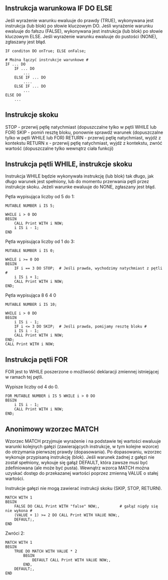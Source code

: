 ## Instrukcja warunkowa IF DO ELSE

Jeśli wyrażenie warunku ewaluuje do prawdy (TRUE), wykonywana jest instrukcja (lub blok) po słowie kluczowym DO.
Jeśli wyrażenie warunku ewaluuje do fałszu (FALSE), wykonywana jest instrukcja (lub blok) po słowie kluczowym ELSE.
Jeśli wyrażenie warunku ewaluuje do pustości (NONE), zgłaszany jest błąd.

```
IF conditon DO onTrue; ELSE onFalse;

# Można łączyć instrukcje warunkowe #
IF ... DO
    IF ... DO
        ...
    ELSE IF ... DO
        ....
    ELSE IF ... DO
        ...
ELSE DO
    ...
```

## Instrukcje skoku

STOP - przerwij pętlę natychmiast (dopuszczalne tylko w pętli WHILE lub FOR)
SKIP - pomiń resztę bloku, ponownie sprawdź warunek (dopuszczalne tylko w pętli WHILE lub FOR)
RETURN - przerwij pętlę natychmiast, wyjdź z kontekstu
RETURN x - przerwij pętlę natychmiast, wyjdź z kontekstu, zwróć wartość (dopuszczalne tylko wewnątrz ciała funkcji)

## Instrukcja pętli WHILE, instrukcje skoku

Instrukcja WHILE będzie wykonywała instrukcję (lub blok) tak długo, jak długo warunek jest spełniony, lub do momentu przerwania pętli przez instrukcje skoku. Jeżeli warunke ewaluuje do NONE, zgłaszany jest błąd.

Pętla wypisująca liczby od 5 do 1:
```
MUTABLE NUMBER i IS 5;

WHILE i > 0 DO
BEGIN
    CALL Print WITH i NOW;
    i IS i - 1;
END
```

Pętla wypisująca liczby od 1 do 3:
```
MUTABLE NUMBER i IS 0;

WHILE i >= 0 DO
BEGIN
    IF i == 3 DO STOP;  # Jeśli prawda, wychodzimy natychmiast z pętli #
    i IS i + 1;
    CALL Print WITH i NOW;
END;
```

Pętla wypisująca 8 6 4 0
```
MUTABLE NUMBER i IS 10;

WHILE i > 0 DO
BEGIN
    i IS i - 1;
    IF i <= 3 DO SKIP;  # Jeśli prawda, pomijamy resztę bloku #
    i IS i - 1;
    CALL Print WITH i NOW;
END;
CALL Print WITH i NOW;
```

## Instrukcja pętli FOR

FOR jest to WHILE poszerzone o możliwość deklaracji zmiennej istniejącej w ramach tej pętli.

Wypisze liczby od 4 do 0.
```
FOR MUTABLE NUMBER i IS 5 WHILE i > 0 DO
BEGIN
    i IS i - 1;
    CALL Print WITH i NOW;
END;
```

## Anonimowy wzorzec MATCH

Wzorzec MATCH przyjmuje wyrażenie i na podstawie tej wartości ewaluuje warunki kolejnych gałęzi (zawierających instrukcje, w tym kolejne wzorce) do otrzymania pierwszej prawdy (dopasowania).
Po dopasowaniu, wzorzec wykonuje przypisaną instrukcję (blok). Jeśli warunek żadnej z gałęzi nie został spełniony, wykouje się gałąź DEFAULT, która zawsze musi być zdefiniowana (ale może być pusta). Wewnątrz wzorca MATCH można uzyskać dostęp do przekazanej wartości poprzez zmienną VALUE o stałej wartości.

Instrukcje gałęzi nie mogą zawierać instrukcji skoku (SKIP, STOP, RETURN).

```
MATCH WITH 1
BEGIN
    FALSE DO CALL Print WITH "false" NOW;,         # gałąź nigdy się nie wykona #
    (VALUE + 1) >= 2 DO CALL Print WITH VALUE NOW;,
    DEFAULT;,
END
```

Zwróci 2:
```
MATCH WITH 1
BEGIN
    TRUE DO MATCH WITH VALUE * 2
        BEGIN
            DEFAULT CALL Print WITH VALUE NOW;,
        END,
    DEFAULT;,
END
```
